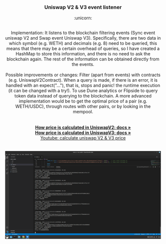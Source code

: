 <!-- PROJECT LOGO -->
<br />
<div align="center">

  <h3 align="center">Uniswap V2 & V3 event listener</h3> :unicorn:

  <p align="center"> <br />
    Implementation: It listens to the blockchain filtering events (Sync event uniswap V2 and Swap event Uniswap V3). Specifically, there are two data in which symbol (e.g. WETH) and decimals (e.g. 8) need to be queried, this means that there may be a certain overhead of queries, so I have created a HashMap to store this information, and there is no need to ask the blockchain again. The rest of the information can be obtained directly from the events.
    <br /> <br />
    Possible improvements or changes: Filter (apart from events) with contracts (e.g. UniswapV2Contract). When a query is made, if there is an error, it is handled with an expect("..."), that is, stops and panic! the runtime execution (it can be changed with a try!). To use Dune analytics or Flipside to query token data instead of querying to the blockchain. A more advanced implementation would be to get the optimal price of a pair (e.g. WETH/USDC), through routes with other pairs, or by looking in the mempool.
    <br />
    <br />
    <br />
    <a href="https://docs.uniswap.org/sdk/v2/guides/pricing"><strong>How price is calculated in UniswapV2: docs »</strong></a>
    <br />
    <a href="https://docs.uniswap.org/sdk/v3/guides/fetching-prices"><strong>How price is calculated in UniswapV3: docs »</strong></a>
    <br />
    <a href="https://www.youtube.com/watch?v=hKhdQl126Ys">Youtube: calculate uniswap V2 & V3 price</a>
    <br />
    <br />
    <br />
  <a href="https://github.com/banegil/uni_V2_V3_rust">
    <img src="image.png" alt="Test">
  </a>
  </p>
</div>
